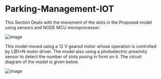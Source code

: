 # Parking-Management-IOT
This Section Deals with the movement of the slots in the Proposed model using sensors and NODE MCU microprocessor.

![image](https://github.com/VineethBhanukoti/Parking-Management-IOT/assets/105901442/3b8f60a4-4adc-47fb-bf06-7633eb878516)

This model moved using a 12 V geared motor whose operation is controlled by L@(*N motor driver.
The model also using a photoelectric proximity sensor to detect the number of slots pssing in fornt on it.
The circuit diagram of the model is given below.

![image](https://github.com/VineethBhanukoti/Parking-Management-IOT/assets/105901442/01937526-a3af-43ef-ae22-49dedb82b369)
